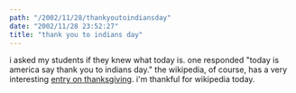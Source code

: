```yaml
---
path: "/2002/11/28/thankyoutoindiansday" 
date: "2002/11/28 23:52:27" 
title: "thank you to indians day" 
---
```

<p>i asked my students if they knew what today is. one responded "today is america say thank you to indians day." the wikipedia, of course, has a very interesting <a href="http://www.wikipedia.org/wiki/Thanksgiving">entry on thanksgiving</a>. i'm thankful for wikipedia today.</p>